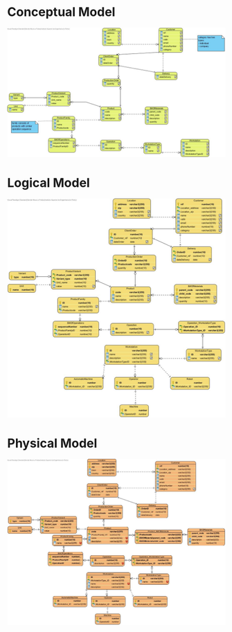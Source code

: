 # Conceptual Model

![Conceptual Model](conceptual-model.jpg)

# Logical Model

![Logical Model](logical-model.jpg)

# Physical Model

![Physical Model](physical-model.jpg)